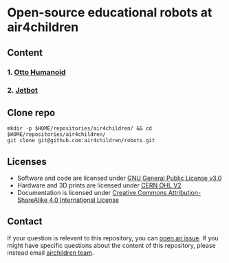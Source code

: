 # Open-source educational robots at air4children

## Content
### 1. [Otto Humanoid](otto/humanoid/)
### 2. [Jetbot](jetbot)

## Clone repo
```
mkdir -p $HOME/repositories/air4children/ && cd $HOME/repositories/air4children/
git clone git@github.com:air4children/robots.git
```
## Licenses
* Software and code are licensed under [GNU General Public License v3.0](https://www.gnu.org/licenses/gpl-3.0.en.html)
* Hardware and 3D prints are licensed under [CERN OHL V2](https://ohwr.org/cernohl)
* Documentation is licensed under [Creative Commons Attribution-ShareAlike 4.0 International License](https://creativecommons.org/licenses/by-sa/4.0/)

## Contact
If your question is relevant to this repository, you can [open an issue](https://github.com/air4children/robots/issues).
If you might have specific questions about the content of this repository, please instead email 
[airchildren team](mailto:air4children@gmail.com?subject="[robots]"). 
